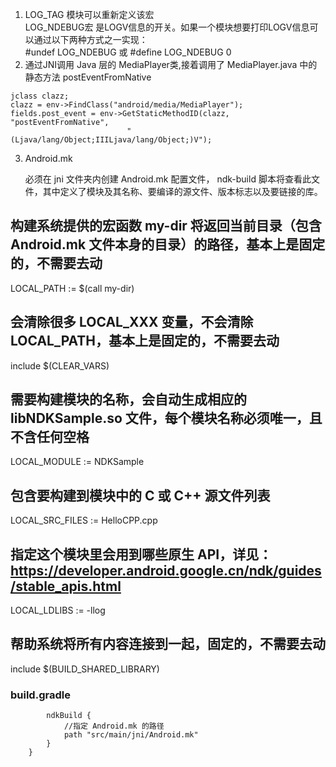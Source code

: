 1. LOG_TAG  模块可以重新定义该宏  
  LOG_NDEBUG宏  是LOGV信息的开关。如果一个模块想要打印LOGV信息可以通过以下两种方式之一实现：  
#undef LOG_NDEBUG  或  #define LOG_NDEBUG 0  
2. 通过JNI调用 Java 层的 MediaPlayer类,接着调用了 MediaPlayer.java 中的静态方法 postEventFromNative    
```
jclass clazz;
clazz = env->FindClass("android/media/MediaPlayer");
fields.post_event = env->GetStaticMethodID(clazz, "postEventFromNative",
                          "(Ljava/lang/Object;IIILjava/lang/Object;)V");
```  
3. Android.mk

   必须在 jni 文件夹内创建 Android.mk 配置文件， ndk-build 脚本将查看此文件，其中定义了模块及其名称、要编译的源文件、版本标志以及要链接的库。

## 构建系统提供的宏函数 my-dir 将返回当前目录（包含 Android.mk 文件本身的目录）的路径，基本上是固定的，不需要去动
LOCAL_PATH := $(call my-dir)

## 会清除很多 LOCAL_XXX 变量，不会清除 LOCAL_PATH，基本上是固定的，不需要去动
include $(CLEAR_VARS)

## 需要构建模块的名称，会自动生成相应的 libNDKSample.so 文件，每个模块名称必须唯一，且不含任何空格
LOCAL_MODULE := NDKSample

## 包含要构建到模块中的 C 或 C++ 源文件列表
LOCAL_SRC_FILES := HelloCPP.cpp

## 指定这个模块里会用到哪些原生 API，详见：https://developer.android.google.cn/ndk/guides/stable_apis.html
LOCAL_LDLIBS := -llog

## 帮助系统将所有内容连接到一起，固定的，不需要去动
include $(BUILD_SHARED_LIBRARY)

### build.gradle  
```    externalNativeBuild {
        ndkBuild {
            //指定 Android.mk 的路径
            path "src/main/jni/Android.mk"
        }
    }
```
